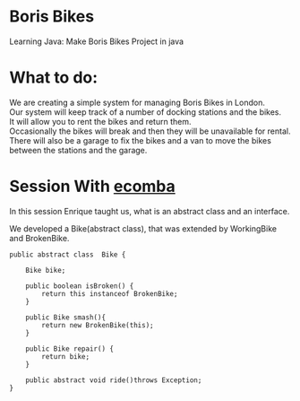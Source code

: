 Boris Bikes
============

Learning Java: Make Boris Bikes Project in java

What to do:
============

We are creating a simple system for managing Boris Bikes in London.<br/>
Our system will keep track of a number of docking stations and the bikes.<br/>
It will allow you to rent the bikes and return them.<br/>
Occasionally the bikes will break and then they will be unavailable for rental.<br/>
There will also be a garage to fix the bikes and a van to move the bikes between the stations and the garage.<br/>

Session With <a href="https://github.com/ecomba" title="Enrique Comba Riepenhausen">ecomba</a>
====================
In this session Enrique taught us, what is an abstract class and an interface.<br/>

We developed a Bike(abstract class), that was extended by WorkingBike and BrokenBike.

    public abstract class  Bike {

        Bike bike;

        public boolean isBroken() {
            return this instanceof BrokenBike;
        }

        public Bike smash(){
            return new BrokenBike(this);
        }

        public Bike repair() {
            return bike;
        }

        public abstract void ride()throws Exception;
    }
    
